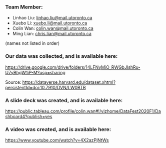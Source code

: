 ### Team Member:
* Linhao Liu: linhao.liu@mail.utoronto.ca
* Xuebo Li: xuebo.li@mail.utoronto.ca
* Colin Wan: colin.wan@mail.utoronto.ca
* Ming Lian: chris.lian@mail.utoronto.ca

(names not listed in order)

### Our data was collected, and is available here:

https://drive.google.com/drive/folders/14LFNyMiO_RWGbJIshRu-U7yBhgW1iP-M?usp=sharing

Source: https://dataverse.harvard.edu/dataset.xhtml?persistentId=doi:10.7910/DVN/LW0BTB

### A slide deck was created, and is available here: 

https://public.tableau.com/profile/colin.wan#!/vizhome/DataFest2020F1/Dashboard4?publish=yes

### A video was created, and is available here:

https://www.youtube.com/watch?v=4X2azPjNtWs
